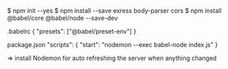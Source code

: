 $ npm init --yes
$ npm install --save exress body-parser cors
$ npm install @babel/core @babel/node --save-dev

.babelrc
{
  "presets": ["@babel/preset-env"]
}

package.json
"scripts": {
    "start": "nodemon --exec babel-node index.js"
  }
  
=> install Nodemon for auto refreshing the server when anything changed
